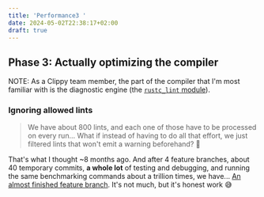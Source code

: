 ```yaml
---
title: 'Performance3 '
date: 2024-05-02T22:38:17+02:00
draft: true
---
```


## Phase 3: Actually optimizing the compiler

NOTE: As a Clippy team member, the part of the compiler that I'm most familiar with is the diagnostic engine (the [`rustc_lint` module](https://github.com/rust-lang/rust/tree/master/compiler/rustc_lint)).

### Ignoring allowed lints

> We have about 800 lints, and each one of those have to be processed on every run... What if instead of having to do all that effort, we just filtered lints that won't emit a warning beforehand? :thinking:

That's what I thought ~8 months ago. And after 4 feature branches, about 40 temporary commits, **a whole lot** of testing and debugging, and running the same benchmarking commands about a trillion times, we have... [An almost finished feature branch](https://github.com/blyxyas/rust/tree/ignore-allowed-lints-final). It's not much, but it's honest work :sweat_smile:
